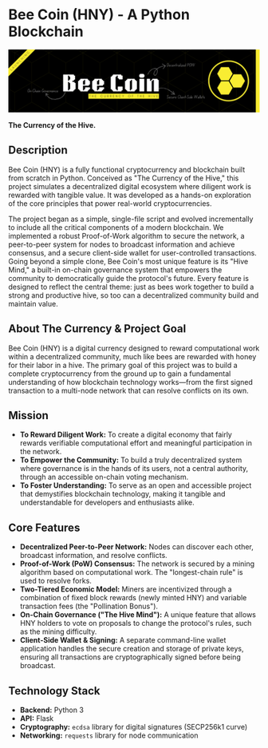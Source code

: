 # Bee Coin (HNY) - A Python Blockchain

![Bee Coin Logo](assets\bee-coin-banner.png)

**The Currency of the Hive.**

## Description

Bee Coin (HNY) is a fully functional cryptocurrency and blockchain built from scratch in Python. Conceived as "The Currency of the Hive," this project simulates a decentralized digital ecosystem where diligent work is rewarded with tangible value. It was developed as a hands-on exploration of the core principles that power real-world cryptocurrencies.

The project began as a simple, single-file script and evolved incrementally to include all the critical components of a modern blockchain. We implemented a robust Proof-of-Work algorithm to secure the network, a peer-to-peer system for nodes to broadcast information and achieve consensus, and a secure client-side wallet for user-controlled transactions. Going beyond a simple clone, Bee Coin's most unique feature is its "Hive Mind," a built-in on-chain governance system that empowers the community to democratically guide the protocol's future. Every feature is designed to reflect the central theme: just as bees work together to build a strong and productive hive, so too can a decentralized community build and maintain value.

## About The Currency & Project Goal

Bee Coin (HNY) is a digital currency designed to reward computational work within a decentralized community, much like bees are rewarded with honey for their labor in a hive. The primary goal of this project was to build a complete cryptocurrency from the ground up to gain a fundamental understanding of how blockchain technology works—from the first signed transaction to a multi-node network that can resolve conflicts on its own.

## Mission

* **To Reward Diligent Work:** To create a digital economy that fairly rewards verifiable computational effort and meaningful participation in the network.
* **To Empower the Community:** To build a truly decentralized system where governance is in the hands of its users, not a central authority, through an accessible on-chain voting mechanism.
* **To Foster Understanding:** To serve as an open and accessible project that demystifies blockchain technology, making it tangible and understandable for developers and enthusiasts alike.

## Core Features

* **Decentralized Peer-to-Peer Network:** Nodes can discover each other, broadcast information, and resolve conflicts.
* **Proof-of-Work (PoW) Consensus:** The network is secured by a mining algorithm based on computational work. The "longest-chain rule" is used to resolve forks.
* **Two-Tiered Economic Model:** Miners are incentivized through a combination of fixed block rewards (newly minted HNY) and variable transaction fees (the "Pollination Bonus").
* **On-Chain Governance ("The Hive Mind"):** A unique feature that allows HNY holders to vote on proposals to change the protocol's rules, such as the mining difficulty.
* **Client-Side Wallet & Signing:** A separate command-line wallet application handles the secure creation and storage of private keys, ensuring all transactions are cryptographically signed before being broadcast.

## Technology Stack

* **Backend:** Python 3
* **API:** Flask
* **Cryptography:** `ecdsa` library for digital signatures (SECP256k1 curve)
* **Networking:** `requests` library for node communication